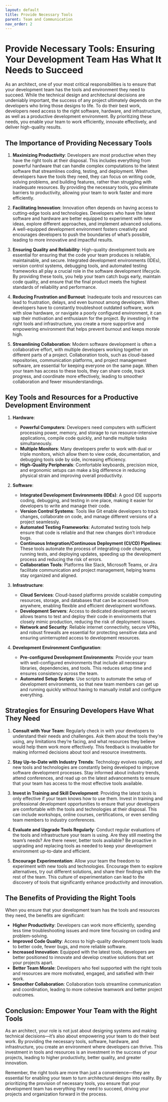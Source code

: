 ```yaml
---
layout: default
title: Provide Necessary Tools
parent: Team and Communication
nav_order: 2
---
```

# Provide Necessary Tools: Ensuring Your Development Team Has What It Needs to Succeed

As an architect, one of your most critical responsibilities is to ensure that your development team has the tools and environment they need to succeed. While the technical design and architectural decisions are undeniably important, the success of any project ultimately depends on the developers who bring those designs to life. To do their best work, developers need access to the right software, hardware, and infrastructure, as well as a productive development environment. By prioritizing these needs, you enable your team to work efficiently, innovate effectively, and deliver high-quality results.

## The Importance of Providing Necessary Tools

1. **Maximizing Productivity**:
   Developers are most productive when they have the right tools at their disposal. This includes everything from powerful hardware that can handle complex computations to the latest software that streamlines coding, testing, and deployment. When developers have the tools they need, they can focus on writing code, solving problems, and building features, rather than struggling with inadequate resources. By providing the necessary tools, you eliminate barriers to productivity, allowing your team to work faster and more efficiently.

2. **Facilitating Innovation**:
   Innovation often depends on having access to cutting-edge tools and technologies. Developers who have the latest software and hardware are better equipped to experiment with new ideas, explore different approaches, and implement advanced solutions. A well-equipped development environment fosters creativity and encourages developers to push the boundaries of what’s possible, leading to more innovative and impactful results.

3. **Ensuring Quality and Reliability**:
   High-quality development tools are essential for ensuring that the code your team produces is reliable, maintainable, and secure. Integrated development environments (IDEs), version control systems, debugging tools, and automated testing frameworks all play a crucial role in the software development lifecycle. By providing these tools, you help your team catch bugs early, maintain code quality, and ensure that the final product meets the highest standards of reliability and performance.

4. **Reducing Frustration and Burnout**:
   Inadequate tools and resources can lead to frustration, delays, and even burnout among developers. When developers have to constantly troubleshoot outdated software, work with slow hardware, or navigate a poorly configured environment, it can sap their motivation and enthusiasm for the project. By investing in the right tools and infrastructure, you create a more supportive and empowering environment that helps prevent burnout and keeps morale high.

5. **Streamlining Collaboration**:
   Modern software development is often a collaborative effort, with multiple developers working together on different parts of a project. Collaboration tools, such as cloud-based repositories, communication platforms, and project management software, are essential for keeping everyone on the same page. When your team has access to these tools, they can share code, track progress, and coordinate more effectively, leading to smoother collaboration and fewer misunderstandings.

## Key Tools and Resources for a Productive Development Environment

1. **Hardware**:
   - **Powerful Computers**: Developers need computers with sufficient processing power, memory, and storage to run resource-intensive applications, compile code quickly, and handle multiple tasks simultaneously.
   - **Multiple Monitors**: Many developers prefer to work with dual or triple monitors, which allow them to view code, documentation, and debugging tools side by side, increasing efficiency.
   - **High-Quality Peripherals**: Comfortable keyboards, precision mice, and ergonomic setups can make a big difference in reducing physical strain and improving overall productivity.

2. **Software**:
   - **Integrated Development Environments (IDEs)**: A good IDE supports coding, debugging, and testing in one place, making it easier for developers to write and manage their code.
   - **Version Control Systems**: Tools like Git enable developers to track changes, collaborate on code, and manage different versions of a project seamlessly.
   - **Automated Testing Frameworks**: Automated testing tools help ensure that code is reliable and that new changes don’t introduce bugs.
   - **Continuous Integration/Continuous Deployment (CI/CD) Pipelines**: These tools automate the process of integrating code changes, running tests, and deploying updates, speeding up the development process and reducing the risk of errors.
   - **Collaboration Tools**: Platforms like Slack, Microsoft Teams, or Jira facilitate communication and project management, helping teams stay organized and aligned.

3. **Infrastructure**:
   - **Cloud Services**: Cloud-based platforms provide scalable computing resources, storage, and databases that can be accessed from anywhere, enabling flexible and efficient development workflows.
   - **Development Servers**: Access to dedicated development servers allows teams to test and deploy their code in environments that closely mimic production, reducing the risk of deployment issues.
   - **Network and Security**: Reliable internet connectivity, secure VPNs, and robust firewalls are essential for protecting sensitive data and ensuring uninterrupted access to development resources.

4. **Development Environment Configuration**:
   - **Pre-configured Development Environments**: Provide your team with well-configured environments that include all necessary libraries, dependencies, and tools. This reduces setup time and ensures consistency across the team.
   - **Automated Setup Scripts**: Use scripts to automate the setup of development environments, so that new team members can get up and running quickly without having to manually install and configure everything.

## Strategies for Ensuring Developers Have What They Need

1. **Consult with Your Team**:
   Regularly check in with your developers to understand their needs and challenges. Ask them about the tools they’re using, any limitations they’re facing, and what resources they believe would help them work more effectively. This feedback is invaluable for making informed decisions about tool and resource investments.

2. **Stay Up-to-Date with Industry Trends**:
   Technology evolves rapidly, and new tools and technologies are constantly being developed to improve software development processes. Stay informed about industry trends, attend conferences, and read up on the latest advancements to ensure that your team has access to the most effective tools available.

3. **Invest in Training and Skill Development**:
   Providing the latest tools is only effective if your team knows how to use them. Invest in training and professional development opportunities to ensure that your developers are comfortable with the tools and technologies at their disposal. This can include workshops, online courses, certifications, or even sending team members to industry conferences.

4. **Evaluate and Upgrade Tools Regularly**:
   Conduct regular evaluations of the tools and infrastructure your team is using. Are they still meeting the team’s needs? Are there newer, better tools available? Be proactive in upgrading and replacing tools as needed to keep your development environment up-to-date and efficient.

5. **Encourage Experimentation**:
   Allow your team the freedom to experiment with new tools and technologies. Encourage them to explore alternatives, try out different solutions, and share their findings with the rest of the team. This culture of experimentation can lead to the discovery of tools that significantly enhance productivity and innovation.

## The Benefits of Providing the Right Tools

When you ensure that your development team has the tools and resources they need, the benefits are significant:

- **Higher Productivity**: Developers can work more efficiently, spending less time troubleshooting issues and more time focusing on coding and problem-solving.
- **Improved Code Quality**: Access to high-quality development tools leads to better code, fewer bugs, and more reliable software.
- **Increased Innovation**: Equipped with the latest tools, developers are better positioned to innovate and develop creative solutions that set your projects apart.
- **Better Team Morale**: Developers who feel supported with the right tools and resources are more motivated, engaged, and satisfied with their work.
- **Smoother Collaboration**: Collaboration tools streamline communication and coordination, leading to more cohesive teamwork and better project outcomes.

## Conclusion: Empower Your Team with the Right Tools

As an architect, your role is not just about designing systems and making technical decisions—it’s also about empowering your team to do their best work. By providing the necessary tools, software, hardware, and infrastructure, you create an environment where developers can thrive. This investment in tools and resources is an investment in the success of your projects, leading to higher productivity, better quality, and greater innovation.

Remember, the right tools are more than just a convenience—they are essential for enabling your team to turn architectural designs into reality. By prioritizing the provision of necessary tools, you ensure that your development team has everything they need to succeed, driving your projects and organization forward in the process.